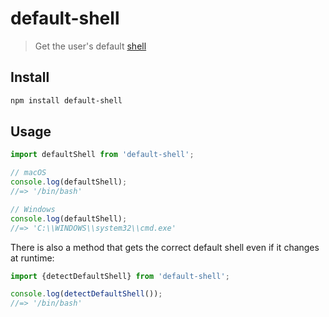 # default-shell

> Get the user's default [shell](https://en.wikipedia.org/wiki/Shell_(computing))

## Install

```sh
npm install default-shell
```

## Usage

```js
import defaultShell from 'default-shell';

// macOS
console.log(defaultShell);
//=> '/bin/bash'

// Windows
console.log(defaultShell);
//=> 'C:\\WINDOWS\\system32\\cmd.exe'
```

There is also a method that gets the correct default shell even if it changes at runtime:

```js
import {detectDefaultShell} from 'default-shell';

console.log(detectDefaultShell());
//=> '/bin/bash'
```
